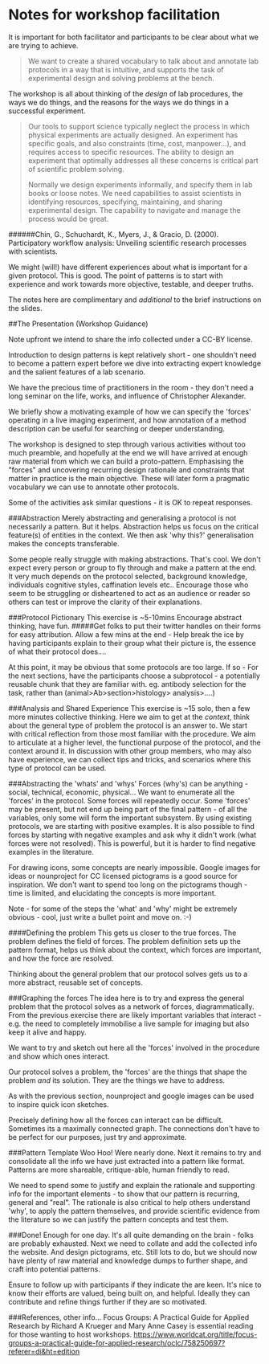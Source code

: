 Notes for workshop facilitation
===============================

It is important for both facilitator and participants to be clear about
what we are trying to achieve.


>We want to create a shared vocabulary to talk about and annotate lab protocols
>in a way that is intuitive, and supports the task of experimental design and 
>solving problems at the bench.

The workshop is all about thinking of the _design_ of lab procedures, the ways 
we do things, and the reasons for the ways we do things in a successful 
experiment.

>Our tools to support science typically neglect the process in which physical
>experiments are actually designed. An experiment has specific goals, and also
>constraints (time, cost, manpower...), and requires access to specific 
>resources. The ability to design an experiment that optimally addresses all
>these concerns is critical part of scientific problem solving. 
>
>Normally we design experiments informally, and specify them in lab books or 
>loose notes. We need capabilities to assist scientists in identifying 
>resources, specifying, maintaining, and sharing experimental design. The 
>capability to navigate and manage the process would be great.

######Chin, G., Schuchardt, K., Myers, J., & Gracio, D. (2000). Participatory workflow analysis: Unveiling scientific research processes with scientists.



We might (will!) have different experiences about what is important for a given 
protocol. This is good. The point of patterns is to start with experience and
work towards more objective, testable, and deeper truths.

The notes here are complimentary and _additional_ to the brief instructions on 
the slides.

##The Presentation (Workshop Guidance)

Note upfront we intend to share the info collected under a CC-BY license.

Introduction to design patterns is kept relatively short - one shouldn't need 
to become a pattern expert before we dive into extracting expert knowledge and
the salient features of a lab scenario. 

We have the precious time of practitioners in the room - they don't need a long
seminar on the life, works, and influence of Christopher Alexander.

We briefly show a motivating example of how we can specify the 'forces' 
operating in a live imaging experiment, and how annotation of a method 
description can be useful for searching or deeper understanding.

The workshop is designed to step through various activities without too much
preamble, and hopefully at the end we will have arrived at enough raw material
from which we can build a proto-pattern. Emphasising the "forces" and 
uncovering recurring design rationale and constraints that matter in practice 
is the main objective. These will later form a pragmatic vocabulary we can use 
to annotate other protocols.

Some of the activities ask similar questions - it is OK to repeat responses. 


###Abstraction
Merely abstracting and generalising a protocol is not necessarily a pattern.
But it helps.
Abstraction helps us focus on the critical feature(s) of entities in the
context. We then ask 'why this?' generalisation makes the concepts transferable.

Some people really struggle with making abstractions. That's cool. 
We don't expect every person or group to fly through and make a pattern at the
end. It very much depends on the protocol selected, background knowledge,
individuals cognitive styles, caffination levels etc.. Encourage those who 
seem to be struggling or disheartened to act as an audience or reader so others
can test or improve the clarity of their explanations.


###Protocol Pictionary
This exercise is ~5-10mins
Encourage abstract thinking, have fun.
#####Get folks to put their twitter handles on their forms for easy attribution.
Allow a few mins at the end - 
Help break the ice by having participants explain to their group what their 
picture is, the essence of what their protocol does....

At this point, it may be obvious that some protocols are too large.
If so - 
For the next sections, have the participants choose a subprotocol - 
a potentially reusable chunk that they are familiar with.
eg. antibody selection for the task, rather than (animal>Ab>section>histology>
analysis>....)


###Analysis and Shared Experience
This exercise is ~15 solo, then a few more minutes collective thinking.
Here we aim to get at the _context_, think about the general type of 
problem the protocol is an answer to. We start with critical reflection
from those most familiar with the procedure. We aim to articulate at a 
higher level, the functional purpose of the protocol, and the context
around it. In discussion with other group members, who may also have 
experience, we can collect tips and tricks, and scenarios where this 
type of protocol can be used.   


###Abstracting the 'whats' and 'whys'
Forces (why's) can be anything - social, technical, economic, physical...
We want to enumerate all the 'forces' in the protocol. Some forces will 
repeatedly occur. Some 'forces' may be present, but not end up being part of 
the final pattern - of all the variables, only some will form the important 
subsystem. By using existing protocols, we are starting with positive examples.
It is also possible to find forces by starting with negative examples and ask
why it didn't work (what forces were not resolved). This is powerful, but it is
harder to find negative examples in the literature. 

For drawing icons, some concepts are nearly impossible. Google images for ideas
or nounproject for CC licensed pictograms is a good source for inspiration.
We don't want to spend too long on the pictograms though - time is limited,
and elucidating the concepts is more important. 

Note - for some of the steps the 'what' and 'why' might be extremely obvious - 
cool, just write a bullet point and move on. :-) 


####Defining the problem
This gets us closer to the true forces. The problem defines the field of 
forces. The problem definition sets up the pattern format, helps us think
about the context, which forces are important, and how the force are resolved.

Thinking about the general problem that our protocol solves gets us to a more
abstract, reusable set of concepts.


###Graphing the forces
The idea here is to try and express the general problem that the protocol 
solves as a network of forces, diagrammatically. From the previous exercise
there are likely important variables that interact - e.g. the need to 
completely immobilise a live sample for imaging but also keep it alive and 
happy.

We want to try and sketch out here all the 'forces' involved in the procedure
and show which ones interact.

Our protocol solves a problem, the 'forces' are the things that shape the 
problem _and_ its solution. They are the things we have to address.

As with the previous section, nounproject and google images can be used to
inspire quick icon sketches. 

Precisely defining how all the forces can interact can be difficult.
Sometimes its a maximally connected graph.
The connections don't have to be perfect for our purposes, just try and 
approximate. 


###Pattern Template
Woo Hoo! Were nearly done. Next it remains to try and consolidate all the info
we have just extracted into a pattern like format. Patterns are more shareable,
critique-able, human friendly to read. 

We need to spend some to justify and explain the rationale and supporting info
for the important elements - to show that our pattern is recurring, general and
"real". The rationale is also critical to help others understand 'why', to 
apply the pattern themselves, and provide scientific evidence from the 
literature so we can justify the pattern concepts and test them.


###Done!
Enough for one day. It's all quite demanding on the brain - folks are probably
exhausted. Next we need to collate and add the collected info the website.
And design pictograms, etc. Still lots to do, but we should now have plenty of
raw material and knowledge dumps to further shape, and craft into potential
patterns. 

Ensure to follow up with participants if they indicate the are keen. It's nice 
to know their efforts are valued, being built on, and helpful. Ideally they can
contribute and refine things further if they are so motivated. 


###References, other info...
Focus Groups: A Practical Guide for Applied Research by Richard A Krueger and 
Mary Anne Casey is essential reading for those wanting to host workshops.
https://www.worldcat.org/title/focus-groups-a-practical-guide-for-applied-research/oclc/758250697?referer=di&ht=edition

